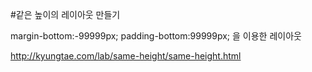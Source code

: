 #같은 높이의 레이아웃 만들기

margin-bottom:-99999px; padding-bottom:99999px; 을 이용한 레이아웃

http://kyungtae.com/lab/same-height/same-height.html
